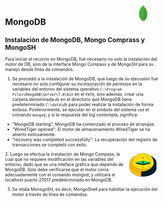<img align="right" alt="Logo MongoDB" width="100" src="https://github.com/JessBasile/MongoDB/raw/main/imagenes/logo_mongodb.jpg">

# MongoDB

## Instalación de MongoDB, Mongo Comprass y MongoSH
Para iniciar el recorrio en MongoDB, fué necesario no solo la instalación del motor de DB, sino de la interface Mongo Compass y de MongoSH para su manejo desde línea de comandos.
1. Se procedió a la instalación de MongoDB, que luego de su ejecusión fué necesario no solo configurar su incorporación de permisos en la variables del entorno del sistema operativo `C:\Program Files\MongoDB\Server\7.0\bin` en el `PATH`, sino además, crear una carpeta denominada `db` en el directorio que MongoDB tiene predeterminado `C:\data\db` para poder realizar la instalación de forma exitosa. Posteriormente, se ejecutar en el simbolo del sistema `cmd` el comando `mongod`, y si la respuesta del log contempla, significa:
+ "MongoDB starting": MongoDB ha comenzado el proceso de arranque.
+ "WiredTiger opened": El motor de almacenamiento WiredTiger se ha abierto exitosamente.
+ "recovery was completed successfully": La recuperación del registro de transacciones se completó con éxito.
  
<img align="right" alt="Logo Compass" width="100" src="https://github.com/JessBasile/MongoDB/raw/main/imagenes/compass.png">
2. Luego se efectua la instalación de Mongo Compass, la cual que no requiere modificación en las variables del entorno, dado que es una inteface gráfica que depende de MongoDB. Solo debe verificarse que el motor corra adecuadamente con el comando mongod, y utilizará el localhost puerto 27017 predeterminado en MongoDB.
  
3. Se intala MonsgoSH, es decir, MongoShell para habilitar la ejecución del motor a través de línea de comandos. 
 

